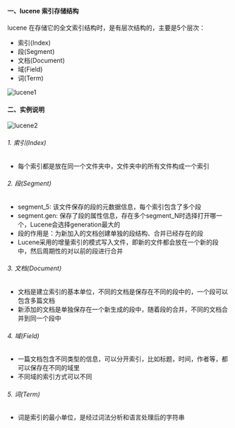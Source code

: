 ####  一、lucene 索引存储结构
lucene 在存储它的全文索引结构时，是有层次结构的，主要是5个层次：
* 索引(Index)
* 段(Segment)
* 文档(Document)
* 域(Field)
* 词(Term)

![lucene1](https://fgq233.github.io/imgs/other/lucence1.png)



####  二、实例说明
![lucene2](https://fgq233.github.io/imgs/other/lucence2.png)

###### 1. 索引(Index)
* 每个索引都是放在同一个文件夹中，文件夹中的所有文件构成一个索引

###### 2. 段(Segment)
* segment_5: 该文件保存的段的元数据信息，每个索引包含了多个段
* segment.gen: 保存了段的属性信息，存在多个segment_N时选择打开哪一个，Lucene会选择generation最大的
* 段的作用是：为新加入的文档创建单独的段结构、合并已经存在的段
* Lucene采用的增量索引的模式写入文件，即新的文件都会放在一个新的段中，然后周期性的对以前的段进行合并


###### 3. 文档(Document)
* 文档是建立索引的基本单位，不同的文档是保存在不同的段中的，一个段可以包含多篇文档
* 新添加的文档是单独保存在一个新生成的段中，随着段的合并，不同的文档合并到同一个段中

###### 4. 域(Field)
* 一篇文档包含不同类型的信息，可以分开索引，比如标题，时间，作者等，都可以保存在不同的域里
* 不同域的索引方式可以不同

###### 5. 词(Term)
* 词是索引的最小单位，是经过词法分析和语言处理后的字符串


